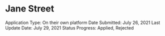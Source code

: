 # Jane Street

Application Type: On their own platform
Date Submitted: July 26, 2021
Last Update Date: July 29, 2021
Status Progress: Applied, Rejected